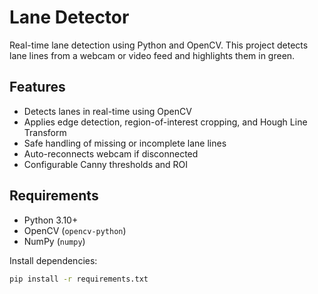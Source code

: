 # Lane Detector

Real-time lane detection using Python and OpenCV. This project detects lane lines from a webcam or video feed and highlights them in green.

## Features
- Detects lanes in real-time using OpenCV
- Applies edge detection, region-of-interest cropping, and Hough Line Transform
- Safe handling of missing or incomplete lane lines
- Auto-reconnects webcam if disconnected
- Configurable Canny thresholds and ROI

## Requirements
- Python 3.10+
- OpenCV (`opencv-python`)
- NumPy (`numpy`)

Install dependencies:

```bash
pip install -r requirements.txt
